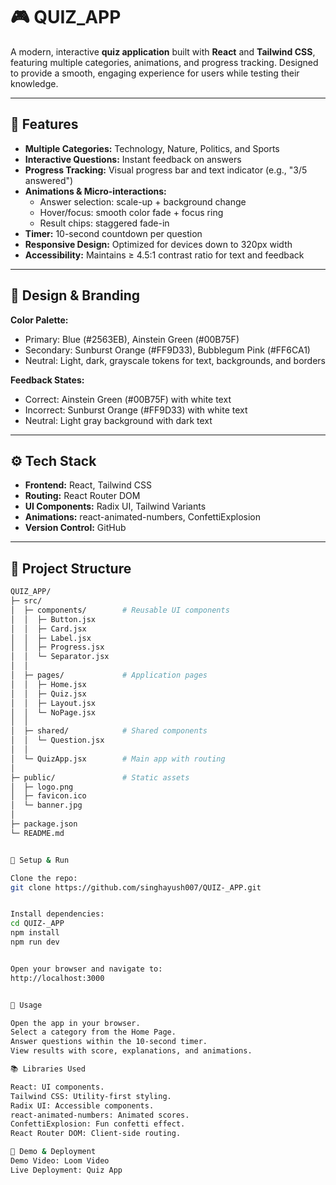 # 🎮 QUIZ_APP

A modern, interactive **quiz application** built with **React** and **Tailwind CSS**, featuring multiple categories, animations, and progress tracking. Designed to provide a smooth, engaging experience for users while testing their knowledge.

---

## 🌟 Features

- **Multiple Categories:** Technology, Nature, Politics, and Sports  
- **Interactive Questions:** Instant feedback on answers  
- **Progress Tracking:** Visual progress bar and text indicator (e.g., "3/5 answered")  
- **Animations & Micro-interactions:**  
  - Answer selection: scale-up + background change  
  - Hover/focus: smooth color fade + focus ring  
  - Result chips: staggered fade-in  
- **Timer:** 10-second countdown per question  
- **Responsive Design:** Optimized for devices down to 320px width  
- **Accessibility:** Maintains ≥ 4.5:1 contrast ratio for text and feedback  

---

## 🎨 Design & Branding

**Color Palette:**  
- Primary: Blue (#2563EB), Ainstein Green (#00B75F)  
- Secondary: Sunburst Orange (#FF9D33), Bubblegum Pink (#FF6CA1)  
- Neutral: Light, dark, grayscale tokens for text, backgrounds, and borders  

**Feedback States:**  
- Correct: Ainstein Green (#00B75F) with white text  
- Incorrect: Sunburst Orange (#FF9D33) with white text  
- Neutral: Light gray background with dark text  

---

## ⚙️ Tech Stack

- **Frontend:** React, Tailwind CSS  
- **Routing:** React Router DOM  
- **UI Components:** Radix UI, Tailwind Variants  
- **Animations:** react-animated-numbers, ConfettiExplosion  
- **Version Control:** GitHub  

---

## 📁 Project Structure

```bash
QUIZ_APP/
├─ src/
│  ├─ components/        # Reusable UI components
│  │  ├─ Button.jsx
│  │  ├─ Card.jsx
│  │  ├─ Label.jsx
│  │  ├─ Progress.jsx
│  │  └─ Separator.jsx
│  │
│  ├─ pages/             # Application pages
│  │  ├─ Home.jsx
│  │  ├─ Quiz.jsx
│  │  ├─ Layout.jsx
│  │  └─ NoPage.jsx
│  │
│  ├─ shared/            # Shared components
│  │  └─ Question.jsx
│  │
│  └─ QuizApp.jsx        # Main app with routing
│
├─ public/               # Static assets
│  ├─ logo.png
│  ├─ favicon.ico
│  └─ banner.jpg
│
├─ package.json
└─ README.md


🚀 Setup & Run

Clone the repo:
git clone https://github.com/singhayush007/QUIZ-_APP.git


Install dependencies:
cd QUIZ-_APP
npm install
npm run dev


Open your browser and navigate to:
http://localhost:3000


📝 Usage

Open the app in your browser.
Select a category from the Home Page.
Answer questions within the 10-second timer.
View results with score, explanations, and animations.

📚 Libraries Used

React: UI components.
Tailwind CSS: Utility-first styling.
Radix UI: Accessible components.
react-animated-numbers: Animated scores.
ConfettiExplosion: Fun confetti effect.
React Router DOM: Client-side routing.

🎥 Demo & Deployment
Demo Video: Loom Video
Live Deployment: Quiz App
